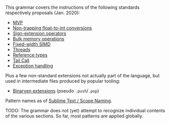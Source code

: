 This grammar covers the instructions of the following standards respectively proposals (Jan. 2020):

* [MVP](https://webassembly.github.io/spec/core/text/index.html)
* [Non-trapping float-to-int conversions](https://github.com/WebAssembly/nontrapping-float-to-int-conversions)
* [Sign-extension operators](https://github.com/WebAssembly/sign-extension-ops)
* [Bulk memory operations](https://github.com/WebAssembly/bulk-memory-operations)
* [Fixed-width SIMD](https://github.com/WebAssembly/simd)
* [Threads](https://github.com/WebAssembly/threads)
* [Reference types](https://github.com/WebAssembly/reference-types)
* [Tail Call](https://github.com/WebAssembly/tail-call)
* [Exception handling](https://github.com/WebAssembly/exception-handling)

Plus a few non-standard extensions not actually part of the language, but used in intermediate files produced by popular tooling:

* [Binaryen extensions](https://github.com/WebAssembly/binaryen) (pseudo `.push`/`.pop`)

Pattern names as of [Sublime Text / Scope Naming](https://www.sublimetext.com/docs/3/scope_naming.html).

TODO: The grammar does not (yet) attempt to recognize individual contents of the various sections. So far, most patterns are applied globally.
